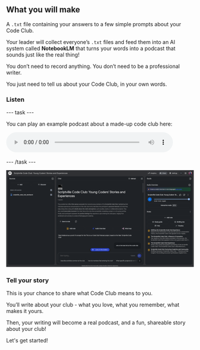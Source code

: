 ## What you will make

A `.txt` file containing your answers to a few simple prompts about your Code Club.

Your leader will collect everyone’s `.txt` files and feed them into an AI system called **NotebookLM** that turns your words into a podcast that sounds just like the real thing!

You don’t need to record anything. You don’t need to be a professional writer.

You just need to tell us about your Code Club, in your own words.

### Listen

--- task ---

You can play an example podcast about a made-up code club here:

<audio controls style="width:100%;max-width:448px;">
  <source src="images/ccpodcast.mp3" type="audio/mpeg">
  Your browser doesn’t support the <code>&lt;audio&gt;</code> element —
  <a href="images/ccpodcast.mp3">download the file instead</a>.
</audio>

--- /task ---

![Transcript summary interface showing young coders' stories with source file, full text, playback controls, and notes.](images/NBLM_screenshot.png)

### Tell your story

This is your chance to share what Code Club means to you.

You’ll write about your club - what you love, what you remember, what makes it yours. 

Then, your writing will become a real podcast, and a fun, shareable story about your club!

Let's get started!

